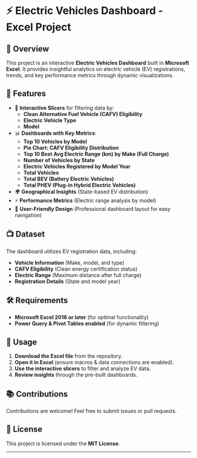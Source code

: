 # ⚡ Electric Vehicles Dashboard - Excel Project  

## 📌 Overview  
This project is an interactive **Electric Vehicles Dashboard** built in **Microsoft Excel**. It provides insightful analytics on electric vehicle (EV) registrations, trends, and key performance metrics through dynamic visualizations.  

## 🚀 Features  
- 🔄 **Interactive Slicers** for filtering data by:  
  - **Clean Alternative Fuel Vehicle (CAFV) Eligibility**  
  - **Electric Vehicle Type**  
  - **Model**  
- 📊 **Dashboards with Key Metrics**:  
  - **Top 10 Vehicles by Model**  
  - **Pie Chart: CAFV Eligibility Distribution**  
  - **Top 10 Best Avg Electric Range (km) by Make (Full Charge)**  
  - **Number of Vehicles by State**  
  - **Electric Vehicles Registered by Model Year**  
  - **Total Vehicles**  
  - **Total BEV (Battery Electric Vehicles)**  
  - **Total PHEV (Plug-in Hybrid Electric Vehicles)**  
- 🌍 **Geographical Insights** (State-based EV distribution)  
- ⚡ **Performance Metrics** (Electric range analysis by model)  
- 🌟 **User-Friendly Design** (Professional dashboard layout for easy navigation)  

## 📺 Dataset  
The dashboard utilizes EV registration data, including:  
- **Vehicle Information** (Make, model, and type)  
- **CAFV Eligibility** (Clean energy certification status)  
- **Electric Range** (Maximum distance after full charge)  
- **Registration Details** (State and model year)  

## 🛠️ Requirements  
- **Microsoft Excel 2016 or later** (for optimal functionality)  
- **Power Query & Pivot Tables enabled** (for dynamic filtering)  

## 📌 Usage  
1. **Download the Excel file** from the repository.  
2. **Open it in Excel** (ensure macros & data connections are enabled).  
3. **Use the interactive slicers** to filter and analyze EV data.  
4. **Review insights** through the pre-built dashboards.  

## 📚 Contributions  
Contributions are welcome! Feel free to submit issues or pull requests.  

## 📜 License  
This project is licensed under the **MIT License**.  

---
